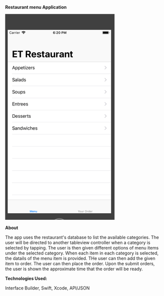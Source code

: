 

**Restaurant menu Application**

![alt text](https://github.com/ggebre/restaurantMenu/blob/master/Screen%20Shot%202019-04-23%20at%206.20.05%20PM.png)


**About**

The app uses the restaurant's database to list the available categories. The user will be directed to another tableview controller when a category is selected by tapping. The user is then given different options of menu items under the selected category. When each item in each category is selected, the datails of the menu item is provided. THe user can then add the given item to order. The user can then place the order. Upon the submit orders, the user is shown the approximate time that the order will be ready. 

**Technologies Used:**

Interface Builder, Swift, Xcode, API/JSON


